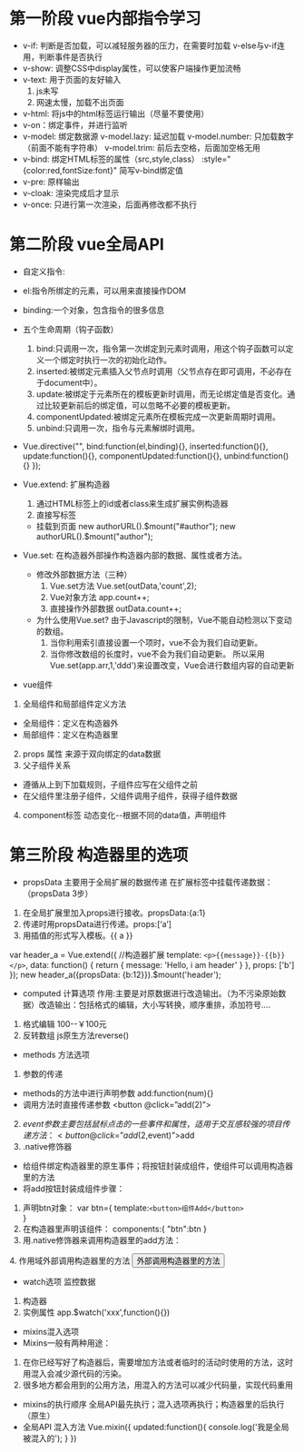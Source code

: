 # 第一阶段 vue内部指令学习
- v-if: 判断是否加载，可以减轻服务器的压力，在需要时加载
  v-else与v-if连用，判断事件是否执行
- v-show: 调整CSS中display属性，可以使客户端操作更加流畅
- v-text: 用于页面的友好输入
  1. js未写
  2. 网速太慢，加载不出页面
- v-html: 将js中的html标签运行输出（尽量不要使用）
- v-on：绑定事件，并进行监听
- v-model: 绑定数据源
  v-model.lazy: 延迟加载
  v-model.number: 只加载数字（前面不能有字符串）
  v-model.trim: 前后去空格，后面加空格无用
- v-bind: 绑定HTML标签的属性（src,style,class）
  :style="{color:red,fontSize:font}" 简写v-bind绑定值
- v-pre: 原样输出
- v-cloak: 渲染完成后才显示
- v-once: 只进行第一次渲染，后面再修改都不执行

# 第二阶段 vue全局API
- 自定义指令:
 - el:指令所绑定的元素，可以用来直接操作DOM 
 - binding:一个对象，包含指令的很多信息 
 - 五个生命周期（钩子函数） 
    1. bind:只调用一次，指令第一次绑定到元素时调用，用这个钩子函数可以定义一个绑定时执行一次的初始化动作。
    2. inserted:被绑定元素插入父节点时调用（父节点存在即可调用，不必存在于document中）。
    3. update:被绑定于元素所在的模板更新时调用，而无论绑定值是否变化。通过比较更新前后的绑定值，可以忽略不必要的模板更新。
    4. componentUpdated:被绑定元素所在模板完成一次更新周期时调用。
    5. unbind:只调用一次，指令与元素解绑时调用。
  
  - Vue.directive("",
    bind:function(el,binding){},
    inserted:function(){},
    update:function(){},
    componentUpdated:function(){},
    unbind:function(){}
    });

- Vue.extend: 扩展构造器
  1. 通过HTML标签上的id或者class来生成扩展实例构造器
  2. 直接写标签
  - 挂载到页面 
  new authorURL().$mount("#author");
  new authorURL().$mount("author");

- Vue.set: 在构造器外部操作构造器内部的数据、属性或者方法。
  - 修改外部数据方法（三种）
    1. Vue.set方法  Vue.set(outData,'count',2);
    2. Vue对象方法  app.count++;
    3. 直接操作外部数据  outData.count++;
  - 为什么使用Vue.set?
  由于Javascript的限制，Vue不能自动检测以下变动的数组。
    1. 当你利用索引直接设置一个项时，vue不会为我们自动更新。
    2. 当你修改数组的长度时，vue不会为我们自动更新。
  所以采用Vue.set(app.arr,1,'ddd')来设置改变，Vue会进行数组内容的自动更新

- vue组件
1. 全局组件和局部组件定义方法
 - 全局组件：定义在构造器外
 - 局部组件：定义在构造器里
2. props 属性
来源于双向绑定的data数据
3. 父子组件关系
 - 遵循从上到下加载规则，子组件应写在父组件之前
 - 在父组件里注册子组件，父组件调用子组件，获得子组件数据
4. component标签
  动态变化--根据不同的data值，声明组件

# 第三阶段 构造器里的选项
- propsData 主要用于全局扩展的数据传递
在扩展标签中挂载传递数据：（propsData 3步）
 1. 在全局扩展里加入props进行接收。propsData:{a:1} 
 2. 传递时用propsData进行传递。props:[‘a’] 
 3. 用插值的形式写入模板。{{ a }} 
 
 var header_a = Vue.extend({  //构造器扩展
            template: `<p>{{message}}-{{b}}</p>`,
            data: function() {
                return {
                    message: 'Hello, i am header' 
                }
            },
            props: ['b']
        });
        new header_a({propsData: {b:12}}).$mount('header');

- computed 计算选项
作用:主要是对原数据进行改造输出。（为不污染原始数据）改造输出：包括格式的编辑，大小写转换，顺序重排，添加符号....
 1. 格式编辑 100--￥100元
 2. 反转数组 js原生方法reverse()

- methods 方法选项
1. 参数的传递
 - methods的方法中进行声明参数  add:function(num){}
 - 调用方法时直接传递参数  <button @click=”add(2)”></button>
2. $event参数
 主要包括鼠标点击的一些事件和属性，适用于交互感较强的项目
 传递方法：<button @click=”add(2,$event)”>add</button>
3. .native修饰器
 - 给组件绑定构造器里的原生事件；将按钮封装成组件，使组件可以调用构造器里的方法
 - 将add按钮封装成组件步骤：
  1. 声明btn对象：
  var btn={
    template:`<button>组件Add</button>`     
  }
  2. 在构造器里声明该组件：
  components:{
    "btn":btn
  }
  3. 用.native修饰器来调用构造器里的add方法：
  <p><btn @click.native="add(3)"></btn></p>
4. 作用域外部调用构造器里的方法
<button onclick="app.add(4)" >外部调用构造器里的方法</button>

- watch选项 监控数据
 1. 构造器
 2. 实例属性 app.$watch('xxx',function(){})

- mixins混入选项
 - Mixins一般有两种用途：
 1. 在你已经写好了构造器后，需要增加方法或者临时的活动时使用的方法，这时用混入会减少源代码的污染。
 2. 很多地方都会用到的公用方法，用混入的方法可以减少代码量，实现代码重用
 - mixins的执行顺序
  全局API最先执行；混入选项再执行；构造器里的后执行（原生）
 - 全局API 混入方法
  Vue.mixin({
    updated:function(){
        console.log('我是全局被混入的');
    }
  })